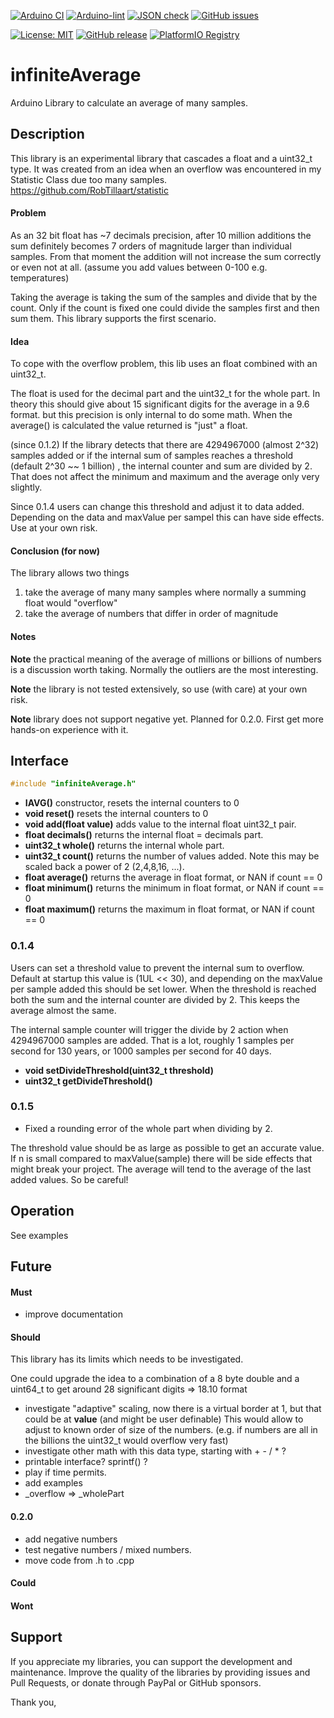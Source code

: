 
[![Arduino CI](https://github.com/RobTillaart/XXXXXXXX/workflows/Arduino%20CI/badge.svg)](https://github.com/marketplace/actions/arduino_ci)
[![Arduino-lint](https://github.com/RobTillaart/XXXXXXXX/actions/workflows/arduino-lint.yml/badge.svg)](https://github.com/RobTillaart/XXXXXXXX/actions/workflows/arduino-lint.yml)
[![JSON check](https://github.com/RobTillaart/XXXXXXXX/actions/workflows/jsoncheck.yml/badge.svg)](https://github.com/RobTillaart/XXXXXXXX/actions/workflows/jsoncheck.yml)
[![GitHub issues](https://img.shields.io/github/issues/RobTillaart/XXXXXXXX.svg)](https://github.com/RobTillaart/XXXXXXXX/issues)

[![License: MIT](https://img.shields.io/badge/license-MIT-green.svg)](https://github.com/RobTillaart/XXXXXXXX/blob/master/LICENSE)
[![GitHub release](https://img.shields.io/github/release/RobTillaart/XXXXXXXX.svg?maxAge=3600)](https://github.com/RobTillaart/XXXXXXXX/releases)
[![PlatformIO Registry](https://badges.registry.platformio.org/packages/robtillaart/library/XXXXXXXX.svg)](https://registry.platformio.org/libraries/robtillaart/XXXXXXXX)


# infiniteAverage

Arduino Library to calculate an average of many samples.


## Description

This library is an experimental library that cascades a float and a uint32_t type.
It was created from an idea when an overflow was encountered in my Statistic Class
due too many samples. https://github.com/RobTillaart/statistic


#### Problem

As an 32 bit float has ~7 decimals precision, after 10 million additions the sum
definitely becomes 7 orders of magnitude larger than individual samples. 
From that moment the addition will not increase the sum correctly or even not at all.
(assume you add values between 0-100 e.g. temperatures)

Taking the average is taking the sum of the samples and divide that by the count.
Only if the count is fixed one could divide the samples first and then sum them.
This library supports the first scenario.


#### Idea 

To cope with the overflow problem, this lib uses an float combined with an uint32_t.

The float is used for the decimal part and the uint32_t for the whole part.
In theory this should give about 15 significant digits for the average in a 9.6 format.
but this precision is only internal to do some math. When the average() is calculated
the value returned is "just" a float.

(since 0.1.2)
If the library detects that there are 4294967000 (almost 2^32) samples added or 
if the internal sum of samples reaches a threshold (default 2^30 ~~ 1 billion) , 
the internal counter and sum are divided by 2. 
That does not affect the minimum and maximum and the average only very slightly.

Since 0.1.4 users can change this threshold and adjust it to data added.
Depending on the data and maxValue per sampel this can have side effects.
Use at your own risk.


#### Conclusion (for now)

The library allows two things
1. take the average of many many samples where normally a summing float would "overflow"
2. take the average of numbers that differ in order of magnitude


#### Notes

**Note** the practical meaning of the average of millions or billions of numbers 
is a discussion worth taking. Normally the outliers are the most interesting. 

**Note** the library is not tested extensively, so use (with care) at your own risk.

**Note** library does not support negative yet. Planned for 0.2.0. 
First get more hands-on experience with it.


## Interface

```cpp
#include "infiniteAverage.h"
```

- **IAVG()** constructor, resets the internal counters to 0
- **void reset()** resets the internal counters to 0
- **void add(float value)** adds value to the internal float uint32_t pair.
- **float decimals()** returns the internal float = decimals part.
- **uint32_t whole()** returns the internal whole part.
- **uint32_t count()** returns the number of values added. 
Note this may be scaled back a power of 2 (2,4,8,16, ...).
- **float average()** returns the average in float format, or NAN if count == 0
- **float minimum()** returns the minimum in float format, or NAN if count == 0
- **float maximum()** returns the maximum in float format, or NAN if count == 0


### 0.1.4

Users can set a threshold value to prevent the internal sum to overflow.
Default at startup this value is (1UL << 30), and depending on the maxValue 
per sample added this should be set lower.
When the threshold is reached both the sum and the internal counter are divided by 2.
This keeps the average almost the same.

The internal sample counter will trigger the divide by 2 action when 4294967000 
samples are added. That is a lot, roughly 1 samples per second for 130 years,
or 1000 samples per second for 40 days.

- **void setDivideThreshold(uint32_t threshold)**
- **uint32_t getDivideThreshold()**


### 0.1.5

- Fixed a rounding error of the whole part when dividing by 2.

The threshold value should be as large as possible to get an accurate value.
If n is small compared to maxValue(sample) there will be side effects that
might break your project. The average will tend to the average of the last
added values. So be careful! 


## Operation

See examples


## Future

#### Must

- improve documentation

#### Should

This library has its limits which needs to be investigated.

One could upgrade the idea to a combination of a 8 byte double and a uint64_t
to get around 28 significant digits => 18.10 format 

- investigate "adaptive" scaling, now there is a virtual border at 1, 
  but that could be at **value** (and might be user definable)
  This would allow to adjust to known order of size of the numbers.
  (e.g. if numbers are all in the billions the uint32_t would overflow very fast)
- investigate other math with this data type, starting with + - / \* ?
- printable interface?  sprintf() ?
- play if time permits.
- add examples
- \_overflow => \_wholePart

#### 0.2.0

- add negative numbers
- test negative numbers / mixed numbers.
- move code from .h to .cpp


#### Could

#### Wont


## Support

If you appreciate my libraries, you can support the development and maintenance.
Improve the quality of the libraries by providing issues and Pull Requests, or
donate through PayPal or GitHub sponsors.

Thank you,

